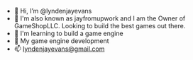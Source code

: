 - 👋 Hi, I’m @lyndenjayevans
- 👀 I'm also known as jayfromupwork and I am the Owner of GameShopLLC.  Looking to build the best games out there.
- 🌱 I'm learning to build a game engine
- 💞️ My game engine development
- 📫 lyndenjayevans@gmail.com

<!---
lyndenjayevans/lyndenjayevans is a ✨ special ✨ repository because its `README.md` (this file) appears on your GitHub profile.
You can click the Preview link to take a look at your changes.
--->
